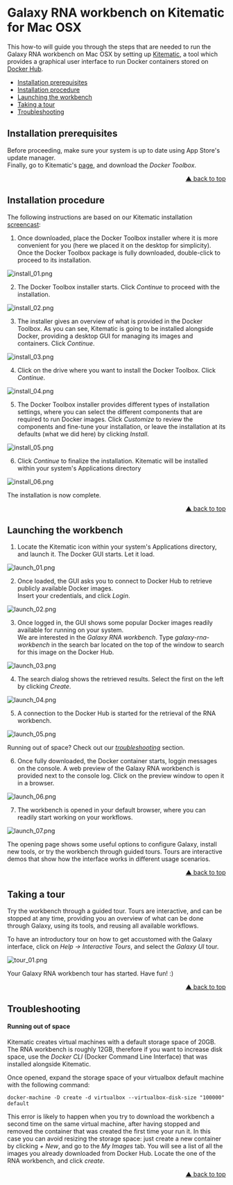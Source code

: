 # Galaxy RNA workbench on Kitematic for Mac OSX

This how-to will guide you through the steps that are needed to run the Galaxy RNA workbench on Mac OSX by setting up [Kitematic](https://kitematic.com), a tool which provides a graphical user interface to run Docker containers stored on [Docker Hub](https://hub.docker.com/).

- [Installation prerequisites](#Installation-prerequisites)
- [Installation procedure](#Installation-procedure)
- [Launching the workbench](#Launching-the-workbench)
- [Taking a tour](#Taking-a-tour)
- [Troubleshooting](#Troubleshooting)

## Installation prerequisites

Before proceeding, make sure your system is up to date using App Store's update manager.  
Finally, go to Kitematic's [page](https://kitematic.com/), and download the *Docker Toolbox*.
<p align="right"><a href="#top">&#x25B2; back to top</a></p>

## Installation procedure

The following instructions are based on our Kitematic installation [screencast](https://www.youtube.com/watch?v=ssnea4HXVfE):

1. Once downloaded, place the Docker Toolbox installer where it is more convenient for you (here we placed it on the desktop for simplicity). Once the Docker Toolbox package is fully downloaded, double-click to proceed to its installation.

  ![install_01.png](screenshots/kitematic/osx/install_01.png "Install the Docker Toolbox")

2. The Docker Toolbox installer starts. Click _Continue_ to proceed with the installation.

  ![install_02.png](screenshots/kitematic/osx/install_02.png "Installer starts")

3. The installer gives an overview of what is provided in the Docker Toolbox. As you can see, Kitematic is going to be installed alongside Docker, providing a desktop GUI for managing its images and containers. Click _Continue_.

  ![install_03.png](screenshots/kitematic/osx/install_03.png "Content")

4. Click on the drive where you want to install the Docker Toolbox. Click _Continue_.

  ![install_04.png](screenshots/kitematic/osx/install_04.png "Location")

5. The Docker Toolbox installer provides different types of installation settings, where you can select the different components that are required to run Docker images. Click _Customize_ to review the components and fine-tune your installation, or leave the installation at its defaults (what we did here) by clicking _Install_.

  ![install_05.png](screenshots/kitematic/osx/install_05.png "Customize")

6. Click _Continue_ to finalize the installation. Kitematic will be installed within your system's Applications directory

  ![install_06.png](screenshots/kitematic/osx/install_06.png "Manage")

The installation is now complete.
<p align="right"><a href="#top">&#x25B2; back to top</a></p>

## Launching the workbench

1. Locate the Kitematic icon within your system's Applications directory, and launch it. The Docker GUI starts. Let it load.

  ![launch_01.png](screenshots/kitematic/osx/launch_01.png "Docker GUI")

2. Once loaded, the GUI asks you to connect to Docker Hub to retrieve publicly available Docker images.  
  Insert your credentials, and click _Login_.

  ![launch_02.png](screenshots/kitematic/osx/launch_02.png "Docker Hub")

3. Once logged in, the GUI shows some popular Docker images readily available for running on your system.  
  We are interested in the _Galaxy RNA workbench_. Type _galaxy-rna-workbench_ in the search bar located on the top of the window to search for this image on the Docker Hub.

  ![launch_03.png](screenshots/kitematic/osx/launch_03.png "Search the galaxy-rna-workbench")

4. The search dialog shows the retrieved results. Select the first on the left by clicking _Create_.

  ![launch_04.png](screenshots/kitematic/osx/launch_04.png "Get the galaxy-rna-workbench")

5. A connection to the Docker Hub is started for the retrieval of the RNA workbench.

  ![launch_05.png](screenshots/kitematic/osx/launch_05.png "Downloading the workbench")

  Running out of space? Check out our [_troubleshooting_](#Running-out-of-space) section.

6. Once fully downloaded, the Docker container starts, loggin messages on the console. A web preview of the Galaxy RNA workbench is provided next to the console log. Click on the preview window to open it in a browser.

  ![launch_06.png](screenshots/kitematic/osx/launch_06.png "Docker container starts")

7. The workbench is opened in your default browser, where you can readily start working on your workflows.

  ![launch_07.png](screenshots/kitematic/osx/launch_07.png "Workbench opens in the browser")

The opening page shows some useful options to configure Galaxy, install new tools, or try the workbench through guided tours. Tours are interactive demos that show how the interface works in different usage scenarios.
<p align="right"><a href="#top">&#x25B2; back to top</a></p>

## Taking a tour

Try the workbench through a guided tour. Tours are interactive, and can be stopped at any time, providing you an overview of what can be done through Galaxy, using its tools, and reusing all available workflows.

To have an introductory tour on how to get accustomed with the Galaxy interface, click on _Help -> Interactive Tours_, and select the _Galaxy UI_ tour.

  ![tour_01.png](screenshots/kitematic/osx/tour_01.png "Introductory tour")

Your Galaxy RNA workbench tour has started. Have fun! :)
<p align="right"><a href="#top">&#x25B2; back to top</a></p>

## Troubleshooting

#### Running out of space

Kitematic creates virtual machines with a default storage space of 20GB. The RNA workbench is roughly 12GB, therefore if you want to increase disk space, use the *Docker CLI* (Docker Command Line Interface) that was installed alongside Kitematic.

Once opened, expand the storage space of your virtualbox default machine with the following command:
```
docker-machine -D create -d virtualbox --virtualbox-disk-size "100000" default
```
This error is likely to happen when you try to download the workbench a second time on the same virtual machine, after having stopped and removed the container that was created the first time your run it. In this case you can avoid resizing the storage space: just create a new container by clicking _+ New_, and go to the _My Images_ tab. You will see a list of all the images you already downloaded from Docker Hub. Locate the one of the RNA workbench, and click _create_.
<p align="right"><a href="#top">&#x25B2; back to top</a></p>


